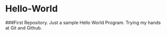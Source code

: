 # Hello-World
###First Repository. 
Just a sample Hello World Program. Trying my hands at Git and Github.
